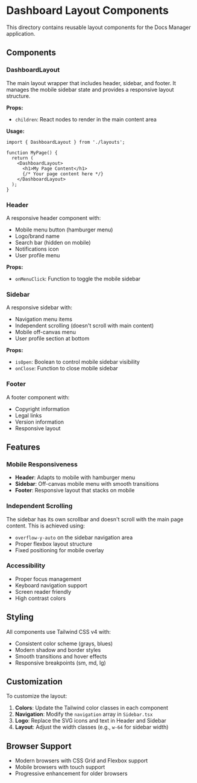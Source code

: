# Dashboard Layout Components

This directory contains reusable layout components for the Docs Manager application.

## Components

### DashboardLayout
The main layout wrapper that includes header, sidebar, and footer. It manages the mobile sidebar state and provides a responsive layout structure.

**Props:**
- `children`: React nodes to render in the main content area

**Usage:**
```tsx
import { DashboardLayout } from './layouts';

function MyPage() {
  return (
    <DashboardLayout>
      <h1>My Page Content</h1>
      {/* Your page content here */}
    </DashboardLayout>
  );
}
```

### Header
A responsive header component with:
- Mobile menu button (hamburger menu)
- Logo/brand name
- Search bar (hidden on mobile)
- Notifications icon
- User profile menu

**Props:**
- `onMenuClick`: Function to toggle the mobile sidebar

### Sidebar
A responsive sidebar with:
- Navigation menu items
- Independent scrolling (doesn't scroll with main content)
- Mobile off-canvas menu
- User profile section at bottom

**Props:**
- `isOpen`: Boolean to control mobile sidebar visibility
- `onClose`: Function to close mobile sidebar

### Footer
A footer component with:
- Copyright information
- Legal links
- Version information
- Responsive layout

## Features

### Mobile Responsiveness
- **Header**: Adapts to mobile with hamburger menu
- **Sidebar**: Off-canvas mobile menu with smooth transitions
- **Footer**: Responsive layout that stacks on mobile

### Independent Scrolling
The sidebar has its own scrollbar and doesn't scroll with the main page content. This is achieved using:
- `overflow-y-auto` on the sidebar navigation area
- Proper flexbox layout structure
- Fixed positioning for mobile overlay

### Accessibility
- Proper focus management
- Keyboard navigation support
- Screen reader friendly
- High contrast colors

## Styling

All components use Tailwind CSS v4 with:
- Consistent color scheme (grays, blues)
- Modern shadow and border styles
- Smooth transitions and hover effects
- Responsive breakpoints (sm, md, lg)

## Customization

To customize the layout:

1. **Colors**: Update the Tailwind color classes in each component
2. **Navigation**: Modify the `navigation` array in `Sidebar.tsx`
3. **Logo**: Replace the SVG icons and text in Header and Sidebar
4. **Layout**: Adjust the width classes (e.g., `w-64` for sidebar width)

## Browser Support

- Modern browsers with CSS Grid and Flexbox support
- Mobile browsers with touch support
- Progressive enhancement for older browsers 